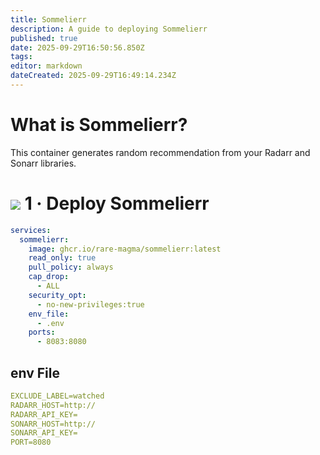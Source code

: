 ```yaml
---
title: Sommelierr
description: A guide to deploying Sommelierr
published: true
date: 2025-09-29T16:50:56.850Z
tags: 
editor: markdown
dateCreated: 2025-09-29T16:49:14.234Z
---
```


# What is Sommelierr?
This container generates random recommendation from your Radarr and Sonarr libraries.

# <img src="/docker.png" class="tab-icon"> 1 · Deploy Sommelierr

```yaml
services:
  sommelierr:
    image: ghcr.io/rare-magma/sommelierr:latest
    read_only: true
    pull_policy: always
    cap_drop:
      - ALL
    security_opt:
      - no-new-privileges:true
    env_file:
      - .env
    ports:
      - 8083:8080
```

## env File

```yaml
EXCLUDE_LABEL=watched
RADARR_HOST=http://
RADARR_API_KEY=
SONARR_HOST=http://
SONARR_API_KEY=
PORT=8080

```